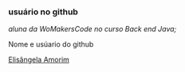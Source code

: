 ### usuário no github
 *aluna da WoMakersCode no curso Back end Java;*

Nome e usúario do github

 [Elisângela Amorim](https://github.com/ElisBAmorim)
